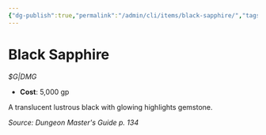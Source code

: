 ```yaml
---
{"dg-publish":true,"permalink":"/admin/cli/items/black-sapphire/","tags":["compendium/src/5e/dmg","item/gear/g-dmg"],"updated":"2025-01-11T15:32:15.106+00:00"}
---
```


# Black Sapphire
*$G|DMG*  

- **Cost**: 5,000 gp

A translucent lustrous black with glowing highlights gemstone.

*Source: Dungeon Master's Guide p. 134*
